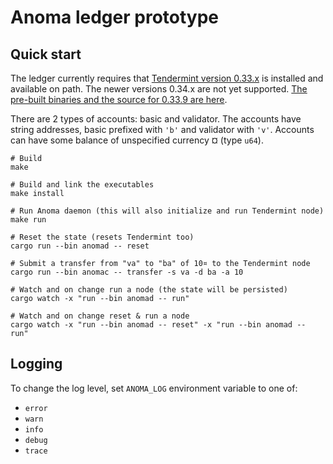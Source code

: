 # Anoma ledger prototype

## Quick start

The ledger currently requires that [Tendermint version 0.33.x](https://github.com/tendermint/tendermint) is installed and available on path. The newer versions 0.34.x are not yet supported. [The pre-built binaries and the source for 0.33.9 are here](https://github.com/tendermint/tendermint/releases/tag/v0.33.9).

There are 2 types of accounts: basic and validator. The accounts have string addresses, basic prefixed with `'b'` and validator with `'v'`. Accounts can have some balance of unspecified currency ¤ (type `u64`).


```shell
# Build
make

# Build and link the executables
make install

# Run Anoma daemon (this will also initialize and run Tendermint node)
make run

# Reset the state (resets Tendermint too)
cargo run --bin anomad -- reset

# Submit a transfer from "va" to "ba" of 10¤ to the Tendermint node
cargo run --bin anomac -- transfer -s va -d ba -a 10

# Watch and on change run a node (the state will be persisted)
cargo watch -x "run --bin anomad -- run"

# Watch and on change reset & run a node
cargo watch -x "run --bin anomad -- reset" -x "run --bin anomad -- run"
```

## Logging

To change the log level, set `ANOMA_LOG` environment variable to one of:
- `error`
- `warn`
- `info`
- `debug`
- `trace`
